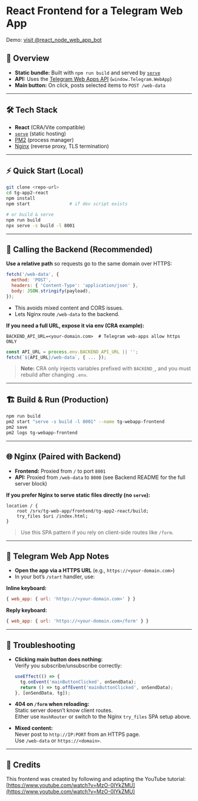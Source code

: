 # React Frontend for a Telegram Web App

Demo: [visit @react_node_web_app_bot](t.me/react_node_web_app_bot)

## 🚀 Overview

- **Static bundle:** Built with `npm run build` and served by [`serve`](https://www.npmjs.com/package/serve)
- **API:** Uses the [Telegram Web Apps API](https://core.telegram.org/bots/webapps) (`window.Telegram.WebApp`)
- **Main button:** On click, posts selected items to `POST /web-data`

---

## 🛠️ Tech Stack

- **React** (CRA/Vite compatible)
- [`serve`](https://www.npmjs.com/package/serve) (static hosting)
- [PM2](https://pm2.keymetrics.io/) (process manager)
- [Nginx](https://nginx.org/) (reverse proxy, TLS termination)

---

## ⚡ Quick Start (Local)

```bash
git clone <repo-url>
cd tg-app2-react
npm install
npm start               # if dev script exists

# or build & serve
npm run build
npx serve -s build -l 8001
```

---

## 🔗 Calling the Backend (Recommended)

**Use a relative path** so requests go to the same domain over HTTPS:

```js
fetch('/web-data', {
  method: 'POST',
  headers: { 'Content-Type': 'application/json' },
  body: JSON.stringify(payload),
});
```

- This avoids mixed content and CORS issues.
- Lets Nginx route `/web-data` to the backend.

**If you need a full URL, expose it via env (CRA example):**

```env
BACKEND_API_URL=<your-domain.com>  # Telegram web-apps allow https ONLY
```

```js
const API_URL = process.env.BACKEND_API_URL || '';
fetch(`${API_URL}/web-data`, { ... });
```

> **Note:** CRA only injects variables prefixed with `BACKEND_`, and you must rebuild after changing `.env`.

---

## 🏗️ Build & Run (Production)

```bash
npm run build
pm2 start "serve -s build -l 8001" --name tg-webapp-frontend
pm2 save
pm2 logs tg-webapp-frontend
```

---

## 🌐 Nginx (Paired with Backend)

- **Frontend:** Proxied from `/` to port `8001`
- **API:** Proxied from `/web-data` to `8000` (see Backend README for the full server block)

**If you prefer Nginx to serve static files directly (no `serve`):**

```nginx
location / {
    root /srv/tg-web-app/frontend/tg-app2-react/build;
    try_files $uri /index.html;
}
```

> Use this SPA pattern if you rely on client-side routes like `/form`.

---

## 🤖 Telegram Web App Notes

- **Open the app via a HTTPS URL** (e.g., `https://<your-domain.com>`)
- In your bot’s `/start` handler, use:

**Inline keyboard:**
```js
{ web_app: { url: 'https://<your-domain.com>' } }
```

**Reply keyboard:**
```js
{ web_app: { url: 'https://<your-domain.com>/form' } }
```

---

## 🐞 Troubleshooting

- **Clicking main button does nothing:**  
  Verify you subscribe/unsubscribe correctly:
  ```js
  useEffect(() => {
    tg.onEvent('mainButtonClicked', onSendData);
    return () => tg.offEvent('mainButtonClicked', onSendData);
  }, [onSendData, tg]);
  ```

- **404 on `/form` when reloading:**  
  Static server doesn’t know client routes.  
  Either use `HashRouter` or switch to the Nginx `try_files` SPA setup above.

- **Mixed content:**  
  Never post to `http://IP:PORT` from an HTTPS page.  
  Use `/web-data` or `https://<domain>`.

---

## 🙏 Credits

This frontend was created by following and adapting the YouTube tutorial:  
[https://www.youtube.com/watch?v=MzO-0IYkZMU](https://www.youtube.com/watch?v=MzO-0IYkZMU)